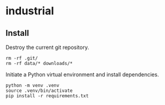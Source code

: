 # industrial

## Install

Destroy the current git repository.

```
rm -rf .git/
rm -rf data/* downloads/*
```

Initiate a Python virtual environment and install dependencies.

```
python -m venv .venv
source .venv/bin/activate
pip install -r requirements.txt
```
